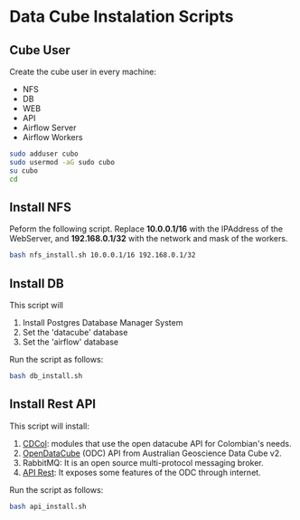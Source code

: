 # Data Cube Instalation Scripts

## Cube User

Create the cube user in every machine:

* NFS
* DB
* WEB
* API
* Airflow Server
* Airflow Workers

```sh 
sudo adduser cubo
sudo usermod -aG sudo cubo
su cubo
cd
```

## Install NFS

Peform the following script. Replace **10.0.0.1/16** with the IPAddress of the WebServer, and **192.168.0.1/32** with the network and mask of the workers.

```sh 
bash nfs_install.sh 10.0.0.1/16 192.168.0.1/32
```

## Install DB

This script will

1. Install Postgres Database Manager System
2. Set the 'datacube' database
3. Set the 'airflow' database

Run the script as follows:

```sh 
bash db_install.sh
```

## Install Rest API

This script will install:

1. [CDCol](https://gitlab.virtual.uniandes.edu.co/datacube-ideam/CDCol): modules that use the open datacube API for Colombian's needs.
2. [OpenDataCube](https://gitlab.virtual.uniandes.edu.co/datacube-ideam/agdc-v2) (ODC) API from Australian Geoscience Data Cube v2.
3. RabbitMQ: It is an open source multi-protocol messaging broker.
4. [API Rest](https://gitlab.virtual.uniandes.edu.co/datacube-ideam/api-rest): It exposes some features of the ODC through internet.

Run the script as follows:

```sh 
bash api_install.sh
```